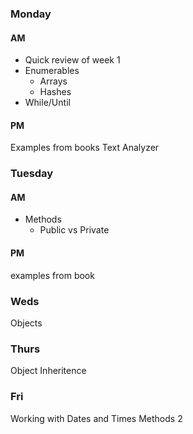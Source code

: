 ### Monday
#### AM
+ Quick review of week 1
+ Enumerables
  + Arrays
  + Hashes
+ While/Until

#### PM
Examples from books
Text Analyzer

### Tuesday
#### AM
+ Methods
  + Public vs Private
#### PM
examples from book

### Weds
Objects

### Thurs
Object Inheritence

### Fri
Working with Dates and Times
Methods 2